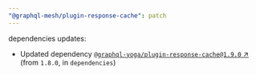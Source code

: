 ```yaml
---
"@graphql-mesh/plugin-response-cache": patch
---
```

dependencies updates:
  - Updated dependency [`@graphql-yoga/plugin-response-cache@1.9.0` ↗︎](https://www.npmjs.com/package/@graphql-yoga/plugin-response-cache/v/1.9.0) (from `1.8.0`, in `dependencies`)
